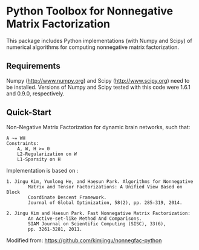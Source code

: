 Python Toolbox for Nonnegative Matrix Factorization
====================

This package includes Python implementations (with Numpy and Scipy) of
numerical algorithms for computing nonnegative matrix factorization.

Requirements
------------

Numpy (http://www.numpy.org) and Scipy (http://www.scipy.org) need to be
installed.  Versions of Numpy and Scipy tested with this code were 1.6.1 and
0.9.0, respectively.

Quick-Start
-----------
Non-Negative Matrix Factorization for dynamic brain networks, such that:

    A ~= WH
    Constraints:
        A, W, H >= 0
        L2-Regularization on W
        L1-Sparsity on H
        
Implementation is based on :

    1. Jingu Kim, Yunlong He, and Haesun Park. Algorithms for Nonnegative
            Matrix and Tensor Factorizations: A Unified View Based on Block
            Coordinate Descent Framework.
            Journal of Global Optimization, 58(2), pp. 285-319, 2014.
            
    2. Jingu Kim and Haesun Park. Fast Nonnegative Matrix Factorization:
            An Active-set-like Method And Comparisons.
            SIAM Journal on Scientific Computing (SISC), 33(6),
            pp. 3261-3281, 2011.
            
Modified from: https://github.com/kimjingu/nonnegfac-python
